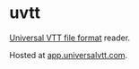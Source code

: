 # uvtt

[Universal VTT file format](https://arkenforge.com/universal-vtt-files/) reader.

Hosted at [app.universalvtt.com](https://app.universalvtt.com).